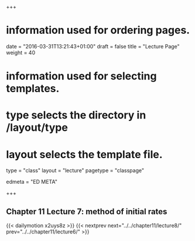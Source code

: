 +++
# information used for ordering pages.
date = "2016-03-31T13:21:43+01:00"
draft = false
title = "Lecture Page"
weight = 40

# information used for selecting templates.
# type selects the directory in /layout/type
# layout selects the template file.

type   = "class"
layout = "lecture"
pagetype = "classpage"





edmeta = "ED META"

+++
## Chapter 11 Lecture 7: method of initial rates
{{< dailymotion x2uys8z >}}
{{< nextprev next="../../chapter11/lecture8/"     prev="../../chapter11/lecture6/"  >}}

